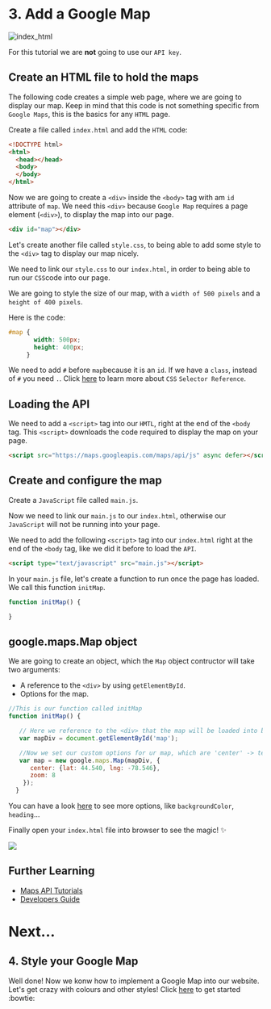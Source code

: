 # 3. Add a Google Map

![index_html](https://cloud.githubusercontent.com/assets/2573931/15991718/15c2e468-30b3-11e6-9420-2f4d58f6bf7d.png)


For this tutorial we are **not** going to use our ```API key```.

## Create an HTML file to hold the maps

The following code creates a simple web page, where we are going to display our map. Keep in mind that this code is not something specific from ```Google Maps```, this is the basics for any ```HTML``` page.

Create a file called ```index.html``` and add the ```HTML``` code:

```HTML
<!DOCTYPE html>
<html>
  <head></head>
  <body>
  </body>
</html>
```

Now we are going to create a ```<div>``` inside the ```<body>``` tag with am ```id``` attribute of ```map```. We need this ```<div>``` because ```Google Map``` requires a page element (```<div>```), to display the map into our page.

```HTML
<div id="map"></div>
```

Let's create another file called ```style.css```, to being able to add some style to the ```<div>``` tag to display our map nicely.

We need to link our ```style.css``` to our ```index.html```, in order to being able to run our ```CSS```code into our page.

We are going to style the size of our map, with a ```width of 500 pixels``` and a ```height of 400 pixels```.

Here is the code:

```css
#map {
       width: 500px;
       height: 400px;
     }
```
We need to add ```#``` before ```map```because it is an ```id```. If we have a ```class```, instead of ```#``` you need ```.```. Click [here](http://www.w3schools.com/cssref/css_selectors.asp) to learn more about ```CSS``` ```Selector Reference```.

## Loading the API
We need to add a ```<script>``` tag into our ```HMTL```, right at the end of the ```<body``` tag. This ```<script>``` downloads the code required to display the map on your page.

```HTML
<script src="https://maps.googleapis.com/maps/api/js" async defer></script>
```

## Create and configure the map
Create a ```JavaScript``` file called ```main.js```.

Now we need to link our ```main.js``` to our ```index.html```, otherwise our ```JavaScript``` will not be running into your page.

We need to add the following ```<script>``` tag into our ```index.html``` right at the end of the ```<body``` tag, like we did it before to load the ```API```.

```HTML
<script type="text/javascript" src="main.js"></script>
```

In your ```main.js``` file, let's create a function to run once the page has loaded. We call this function ```initMap```.

```javascript
function initMap() {

}
```

## google.maps.Map object

We are going to create an object, which the ```Map``` object contructor will take two arguments:
+ A reference to the ```<div>``` by using ```getElementById```.
+ Options for the map.

```javascript
//This is our function called initMap
function initMap() {

   // Here we reference to the <div> that the map will be loaded into by using getElementById
   var mapDiv = document.getElementById('map');

   //Now we set our custom options for ur map, which are 'center' -> tells the API where to center the map and 'zoom' -> sets the zoom level
   var map = new google.maps.Map(mapDiv, {
      center: {lat: 44.540, lng: -78.546},
      zoom: 8
    });
  }
```

You can have a look [here](https://developers.google.com/maps/documentation/javascript/reference#MapOptions) to see more options, like ```backgroundColor```, ```heading```...

Finally open your ```index.html``` file into browser to see the magic! :sparkles:

![](http://s.quickmeme.com/img/1e/1e316e8b30384c27aa347055973c419a658e6673e630d193304482261ef5de28.jpg)

## Further Learning
+ [Maps API Tutorials](https://developers.google.com/maps/documentation/javascript/tutorials/)
+ [Developers Guide](https://developers.google.com/maps/documentation/javascript/tutorial)

# Next...
## 4. Style your Google Map
Well done! Now we konw how to implement a Google Map into our website. Let's get crazy with colours and other styles! Click [here](https://github.com/FAC-QMUL/APIs/tree/master/GoogleMaps-workshop/4-StyleMaps) to get started :bowtie:

